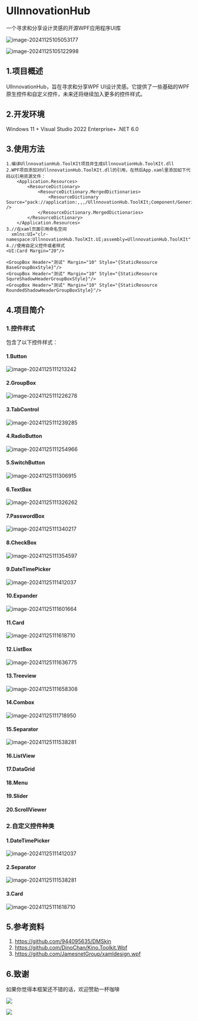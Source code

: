 # UllnnovationHub

一个寻求和分享设计灵感的开源WPF应用程序UI库

![image-20241125105053177](README.assets/image-20241125105053177.png)

![image-20241125105122998](README.assets/image-20241125105122998.png)

## 1.项目概述

UllnnovationHub，旨在寻求和分享WPF UI设计灵感。它提供了一些基础的WPF原生控件和自定义控件，未来还将继续加入更多的控件样式。

## 2.开发环境

Windows 11 + Visual Studio 2022 Enterprise+ .NET 6.0

## 3.使用方法

```xaml
1.编译UllnnovationHub.ToolKIt项目并生成UllnnovationHub.ToolKIt.dll
2.WPF项目添加对UllnnovationHub.ToolKIt.dll的引用，在然后App.xaml里添加如下代码以引用资源文件：
    <Application.Resources>
        <ResourceDictionary>
            <ResourceDictionary.MergedDictionaries>
                <ResourceDictionary Source="pack://application:,,,/UllnnovationHub.ToolKIt;Component/Generic.xaml" />
            </ResourceDictionary.MergedDictionaries>
        </ResourceDictionary>
    </Application.Resources>
3.//在xaml页面引用命名空间
  xmlns:UI="clr-namespace:UllnnovationHub.ToolKIt.UI;assembly=UllnnovationHub.ToolKIt"
4.//使用自定义控件或者样式
<UI:Card Margin="20"/>

<GroupBox Header="测试" Margin="10" Style="{StaticResource BaseGroupBoxStyle}"/>
<GroupBox Header="测试" Margin="10" Style="{StaticResource SqureShadowHeaderGroupBoxStyle}"/>
<GroupBox Header="测试" Margin="10" Style="{StaticResource RoundedShadowHeaderGroupBoxStyle}"/>
```

## 4.项目简介

### 1.控件样式

包含了以下控件样式：

#### 1.Button

![image-20241125111213242](README.assets/image-20241125111213242.png)

#### 2.GroupBox

![image-20241125111226278](README.assets/image-20241125111226278.png)

#### 3.TabControl

![image-20241125111239285](README.assets/image-20241125111239285.png)

#### 4.RadioButton

![image-20241125111254966](README.assets/image-20241125111254966.png)

#### 5.SwitchButton

![image-20241125111306915](README.assets/image-20241125111306915.png)

#### 6.TextBox

![image-20241125111326262](README.assets/image-20241125111326262.png)

#### 7.PasswordBox

![image-20241125111340217](README.assets/image-20241125111340217.png)

#### 8.CheckBox

![image-20241125111354597](README.assets/image-20241125111354597.png)

#### 9.DateTimePicker

![image-20241125111412037](README.assets/image-20241125111412037.png)

#### 10.Expander

![image-20241125111601664](README.assets/image-20241125111601664.png)

#### 11.Card

![image-20241125111618710](README.assets/image-20241125111618710.png)

#### 12.ListBox

![image-20241125111636775](README.assets/image-20241125111636775.png)

#### 13.Treeview

![image-20241125111658308](README.assets/image-20241125111658308.png)

#### 14.Combox

![image-20241125111718950](README.assets/image-20241125111718950.png)

#### 15.Separator

![image-20241125111538281](README.assets/image-20241125111538281.png)

#### 16.ListView

#### 17.DataGrid

#### 18.Menu

#### 19.Slider

#### 20.ScrollViewer





### 2.自定义控件种类

#### 1.DateTimePicker

![image-20241125111412037](README.assets/image-20241125111412037.png)

#### 2.Separator

![image-20241125111538281](README.assets/image-20241125111538281.png)

#### 3.Card

![image-20241125111618710](README.assets/image-20241125111618710.png)



## 5.参考资料

1. https://github.com/944095635/DMSkin
2. https://github.com/DinoChan/Kino.Toolkit.Wpf
3. https://github.com/JamesnetGroup/xamldesign.wpf

## 6.致谢

如果你觉得本框架还不错的话，欢迎赞助一杯咖啡

![](README.assets/wechat.png)

![](README.assets/ali.png)
